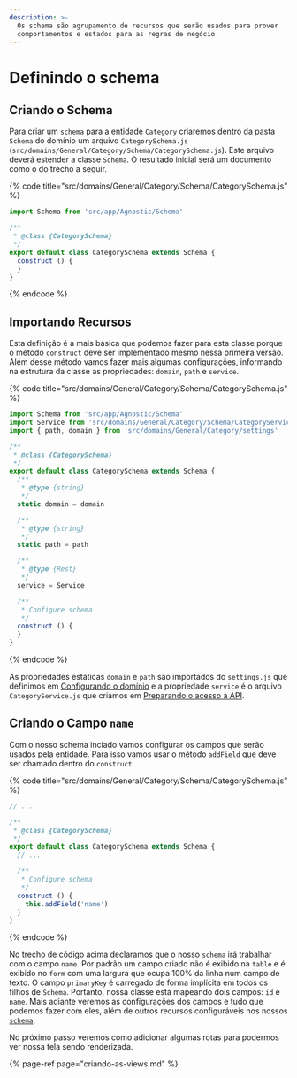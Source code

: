 ```yaml
---
description: >-
  Os schema são agrupamento de recursos que serão usados para prover
  comportamentos e estados para as regras de negócio
---
```


# Definindo o schema

## Criando o Schema

Para criar um `schema` para a entidade `Category` criaremos dentro da pasta `Schema` do domínio um arquivo `CategorySchema.js` \(`src/domains/General/Category/Schema/CategorySchema.js`\). Este arquivo deverá estender a classe `Schema`. O resultado inicial será um documento como o do trecho a seguir.

{% code title="src/domains/General/Category/Schema/CategorySchema.js" %}
```javascript
import Schema from 'src/app/Agnostic/Schema'

/**
 * @class {CategorySchema}
 */
export default class CategorySchema extends Schema {
  construct () {
  }
}
```
{% endcode %}

## Importando Recursos

Esta definição é a mais básica que podemos fazer para esta classe porque o método `construct` deve ser implementado mesmo nessa primeira versão. Além desse método vamos fazer mais algumas configurações, informando na estrutura da classe as propriedades: `domain`, `path` e `service`.

{% code title="src/domains/General/Category/Schema/CategorySchema.js" %}
```javascript
import Schema from 'src/app/Agnostic/Schema'
import Service from 'src/domains/General/Category/Schema/CategoryService'
import { path, domain } from 'src/domains/General/Category/settings'

/**
 * @class {CategorySchema}
 */
export default class CategorySchema extends Schema {
  /**
   * @type {string}
   */
  static domain = domain

  /**
   * @type {string}
   */
  static path = path

  /**
   * @type {Rest}
   */
  service = Service

  /**
   * Configure schema
   */
  construct () {
  }
}
```
{% endcode %}

As propriedades estáticas `domain` e `path` são importados do `settings.js` que definimos em [Configurando o domínio](configurando-o-dominio.md) e a propriedade `service` é o arquivo `CategoryService.js` que criamos em [Preparando o acesso à API](criando-o-service.md).

## Criando o Campo `name`

Com o nosso schema inciado vamos configurar os campos que serão usados pela entidade. Para isso vamos usar o método `addField` que deve ser chamado dentro do `construct`.

{% code title="src/domains/General/Category/Schema/CategorySchema.js" %}
```javascript
// ...

/**
 * @class {CategorySchema}
 */
export default class CategorySchema extends Schema {
  // ...

  /**
   * Configure schema
   */
  construct () {
    this.addField('name')
  }
}
```
{% endcode %}

No trecho de código acima declaramos que o nosso `schema` irá trabalhar com o campo `name`. Por padrão um campo criado não é exibido na `table` e é exibido no `form` com uma largura que ocupa 100% da linha num campo de texto. O campo `primaryKey` é carregado de forma implícita em todos os filhos de `Schema`. Portanto, nossa classe está mapeando dois campos: `id` e `name`. Mais adiante veremos as configurações dos campos e tudo que podemos fazer com eles, além de outros recursos configuráveis nos nossos [`schema`](../como-utilizar/schema.md).

No próximo passo veremos como adicionar algumas rotas para podermos ver nossa tela sendo renderizada.

{% page-ref page="criando-as-views.md" %}

